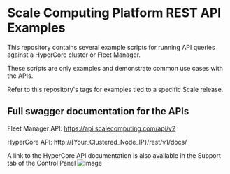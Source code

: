# Scale Computing Platform REST API Examples

This repository contains several example scripts for running API queries against a HyperCore cluster or Fleet Manager.

These scripts are only examples and demonstrate common use cases with the APIs.  

Refer to this repository's tags for examples tied to a specific Scale release.

## Full swagger documentation for the APIs

Fleet Manager API: https://api.scalecomputing.com/api/v2

HyperCore API: http://[Your_Clustered_Node_IP}/rest/v1/docs/

A link to the HyperCore API documentation is also available in the Support tab of the Control Panel
![image](https://github.com/user-attachments/assets/107d6c07-5a70-4749-b6f6-8c4780982ba4)
